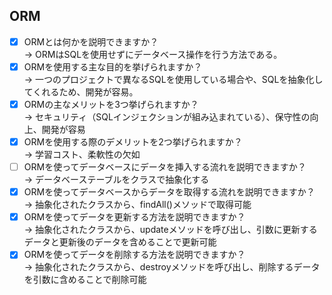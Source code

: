## ORM
- [x] ORMとは何かを説明できますか？  
→ ORMはSQLを使用せずにデータベース操作を行う方法である。
- [x] ORMを使用する主な目的を挙げられますか？  
→ 一つのプロジェクトで異なるSQLを使用している場合や、SQLを抽象化してくれるため、開発が容易。
- [x] ORMの主なメリットを3つ挙げられますか？  
→ セキュリティ（SQLインジェクションが組み込まれている）、保守性の向上、開発が容易
- [x] ORMを使用する際のデメリットを2つ挙げられますか？  
→ 学習コスト、柔軟性の欠如
- [ ] ORMを使ってデータベースにデータを挿入する流れを説明できますか？  
→ データベーステーブルをクラスで抽象化する
- [x] ORMを使ってデータベースからデータを取得する流れを説明できますか？  
→ 抽象化されたクラスから、findAll()メソッドで取得可能
- [x] ORMを使ってデータを更新する方法を説明できますか？  
→ 抽象化されたクラスから、updateメソッドを呼び出し、引数に更新するデータと更新後のデータを含めることで更新可能
- [x] ORMを使ってデータを削除する方法を説明できますか？  
→ 抽象化されたクラスから、destroyメソッドを呼び出し、削除するデータを引数に含めることで削除可能
